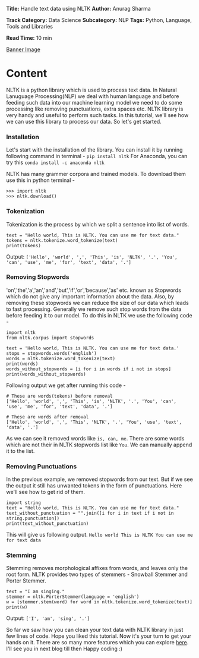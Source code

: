 <b>Title:</b> Handle text data using NLTK
<b>Author:</b> Anurag Sharma

<b>Track Category:</b> Data Science
<b>Subcategory:</b> NLP
<b>Tags:</b> Python, Language, Tools and Libraries

<b>Read Time:</b>  10 min

[Banner Image](https://www.dropbox.com/s/622zq50qi1h6rcl/markus-spiske-qjnAnF0jIGk-unsplash.jpg?dl=0)

# Content

NLTK is a python library which is used to process text data. In Natural Lanuguage Processing(NLP) we deal with human language and before feeding such data into our machine learning model we need to do some processing like removing punctuations, extra spaces etc. NLTK library is very handy and useful to perform such tasks. In this tutorial, we'll see how we can use this library to process our data. So let's get started.

### Installation

Let's start with the installation of the library. You can install it by running following command in terminal - `pip install nltk` 
For Anaconda, you can try this `conda install -c anaconda nltk`

NLTK has many grammer corpora and trained models. To download them use this in python terminal - 

```
>>> import nltk
>>> nltk.download()
```

### Tokenization

Tokenization is the process by which we split a sentence into list of words.

```
text = "Hello world, This is NLTK. You can use me for text data."
tokens = nltk.tokenize.word_tokenize(text)
print(tokens)
```

Output: `['Hello', 'world', ',', 'This', 'is', 'NLTK', '.', 'You', 'can', 'use', 'me', 'for', 'text', 'data', '.']`

### Removing Stopwords

'on','the','a','an','and','but','if','or','because','as' etc. known as Stopwords which do not give any important information about the data. Also, by removing these stopwords we can reduce the size of our data which leads to fast processing. Generally we remove such stop words from the data before feeding it to our model. To do this in NLTK we use the following code - 

```
import nltk
from nltk.corpus import stopwords

text = 'Hello world, This is NLTK. You can use me for text data.'
stops = stopwords.words('english')
words = nltk.tokenize.word_tokenize(text)
print(words)
words_without_stopwords = [i for i in words if i not in stops]
print(words_without_stopwords)
```

Following output we get after running this code - 

```
# These are words(tokens) before removal
['Hello', 'world', ',', 'This', 'is', 'NLTK', '.', 'You', 'can', 'use', 'me', 'for', 'text', 'data', '.']

# These are words after removal
['Hello', 'world', ',', 'This', 'NLTK', '.', 'You', 'use', 'text', 'data', '.']
```

As we can see it removed words like `is, can, me`. There are some words which are not their in NLTK stopwords list like `You`. We can manually append it to the list.

### Removing Punctuations

In the previous example, we removed stopwords from our text. But if we see the output it still has unwanted tokens in the form of punctuations. Here we'll see how to get rid of them.

```
import string
text = "Hello world, This is NLTK. You can use me for text data."
text_without_punctuation = "".join([i for i in text if i not in string.punctuation])
print(text_without_punctuation)
```

This will give us following output.
`Hello world This is NLTK You can use me for text data`

### Stemming

Stemming removes morphological affixes from words, and leaves only the root form. NLTK provides two types of stemmers - Snowball Stemmer and Porter Stemmer.

```
text = "I am singing."
stemmer = nltk.PorterStemmer(language = 'english')
w = [stemmer.stem(word) for word in nltk.tokenize.word_tokenize(text)]
print(w)
```

Output: `['I', 'am', 'sing', '.']`

So far we saw how you can clean your text data with NLTK library in just few lines of code. Hope you liked this tutorial. Now it's your turn to get your hands on it. There are so many more features which you can explore [here](http://www.nltk.org/howto/). I'll see you in next blog till then Happy coding :)
